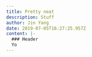 ```yaml
---
title: Pretty neat
description: Stuff
author: Jin Yang
date: 2019-07-05T16:27:25.957Z
content: |-
  ### Header
  Yo
---
```


